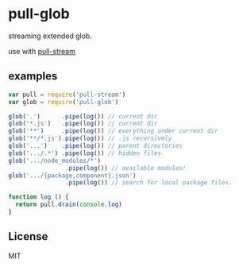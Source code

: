 # pull-glob

streaming extended glob.

use with [pull-stream](https://github.com/dominictarr/pull-stream)

## examples

``` js
var pull = require('pull-stream')
var glob = require('pull-glob')

glob('.')      .pipe(log()) // current dir
glob('*.js')   .pipe(log()) // current dir
glob('**')     .pipe(log()) // everything under current dir
glob('**/*.js').pipe(log()) // .js recursively
glob('...')    .pipe(log()) // parent directories
glob('.../.*') .pipe(log()) // hidden files
glob('.../node_modules/*')
                .pipe(log()) // available modules!
glob('.../{package,component}.json')
                .pipe(log()) // search for local package files.

function log () {
  return pull.drain(console.log)
}
```

## License

MIT
